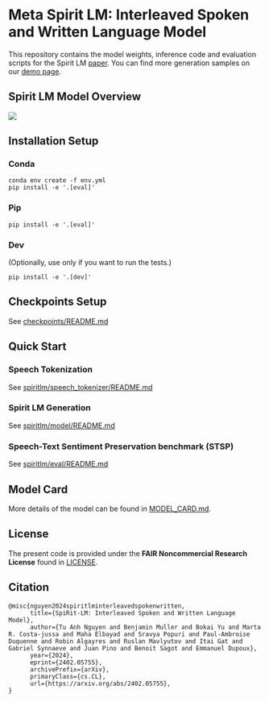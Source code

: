 # Meta Spirit LM: Interleaved Spoken and Written Language Model

This repository contains the model weights, inference code and evaluation scripts for the Spirit LM [paper](https://arxiv.org/pdf/2402.05755.pdf). You can find more generation samples on our [demo page](https://speechbot.github.io/spiritlm/).

## Spirit LM Model Overview
<img src="assets/spiritlm_overview.png">

## Installation Setup
### Conda
```
conda env create -f env.yml
pip install -e '.[eval]'

```
### Pip
```
pip install -e '.[eval]'
```

### Dev
(Optionally, use only if you want to run the tests.)
```
pip install -e '.[dev]'
```

## Checkpoints Setup
See [checkpoints/README.md](checkpoints/README.md)

## Quick Start
### Speech Tokenization
See [spiritlm/speech_tokenizer/README.md](spiritlm/speech_tokenizer/README.md)
### Spirit LM Generation
See [spiritlm/model/README.md](spiritlm/model/README.md)
### Speech-Text Sentiment Preservation benchmark (STSP)
See [spiritlm/eval/README.md](spiritlm/eval/README.md)

## Model Card
More details of the model can be found in [MODEL_CARD.md](MODEL_CARD.md).

## License
The present code is provided under the **FAIR Noncommercial Research License** found in [LICENSE](LICENSE).

## Citation
```
@misc{nguyen2024spiritlminterleavedspokenwritten,
      title={SpiRit-LM: Interleaved Spoken and Written Language Model},
      author={Tu Anh Nguyen and Benjamin Muller and Bokai Yu and Marta R. Costa-jussa and Maha Elbayad and Sravya Popuri and Paul-Ambroise Duquenne and Robin Algayres and Ruslan Mavlyutov and Itai Gat and Gabriel Synnaeve and Juan Pino and Benoit Sagot and Emmanuel Dupoux},
      year={2024},
      eprint={2402.05755},
      archivePrefix={arXiv},
      primaryClass={cs.CL},
      url={https://arxiv.org/abs/2402.05755},
}
```

